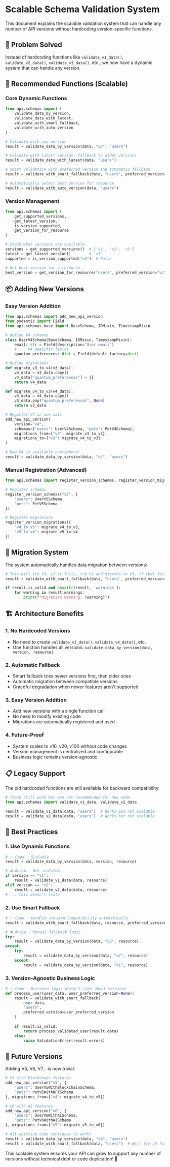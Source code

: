 # Scalable Schema Validation System

This document explains the scalable validation system that can handle any number of API versions without hardcoding version-specific functions.

## 🎯 Problem Solved

Instead of hardcoding functions like `validate_v1_data()`, `validate_v2_data()`, `validate_v3_data()`, etc., we now have a dynamic system that can handle any version.

## 🚀 Recommended Functions (Scalable)

### Core Dynamic Functions

```python
from api.schemas import (
    validate_data_by_version,
    validate_data_with_latest,
    validate_with_smart_fallback,
    validate_with_auto_version
)

# Validate with any version
result = validate_data_by_version(data, "v3", "users")

# Validate with latest version, fallback to older versions
result = validate_data_with_latest(data, "users")

# Smart validation with preferred version and automatic fallback
result = validate_with_smart_fallback(data, "users", preferred_version="v3")

# Automatically select best version for resource
result = validate_with_auto_version(data, "users")
```

### Version Management

```python
from api.schemas import (
    get_supported_versions,
    get_latest_version,
    is_version_supported,
    get_version_for_resource
)

# Check what versions are available
versions = get_supported_versions()  # ['v1', 'v2', 'v3']
latest = get_latest_version()        # 'v3'
supported = is_version_supported("v4")  # False

# Get best version for a resource
best_version = get_version_for_resource("users", preferred_version="v3")
```

## 📦 Adding New Versions

### Easy Version Addition

```python
from api.schemas import add_new_api_version
from pydantic import Field
from api.schemas.base import BaseSchema, IDMixin, TimestampMixin

# Define V4 schemas
class UserV4Schema(BaseSchema, IDMixin, TimestampMixin):
    email: str = Field(description="User email")
    # ... V4 specific fields
    quantum_preferences: dict = Field(default_factory=dict)

# Define migrations
def migrate_v3_to_v4(v3_data):
    v4_data = v3_data.copy()
    v4_data["quantum_preferences"] = {}
    return v4_data

def migrate_v4_to_v3(v4_data):
    v3_data = v4_data.copy()
    v3_data.pop("quantum_preferences", None)
    return v3_data

# Register V4 in one call
add_new_api_version(
    version="v4",
    schemas={"users": UserV4Schema, "pets": PetV4Schema},
    migrations_from={"v3": migrate_v3_to_v4},
    migrations_to={"v3": migrate_v4_to_v3}
)

# Now V4 is available everywhere!
result = validate_data_by_version(data, "v4", "users")
```

### Manual Registration (Advanced)

```python
from api.schemas import register_version_schemas, register_version_migrations

# Register schemas
register_version_schemas("v5", {
    "users": UserV5Schema,
    "pets": PetV5Schema
})

# Register migrations
register_version_migrations({
    "v4_to_v5": migrate_v4_to_v5,
    "v5_to_v4": migrate_v5_to_v4
})
```

## 🔄 Migration System

The system automatically handles data migration between versions:

```python
# This will try V3, if it fails, try V2 and migrate to V3, if that fails, try V1 and migrate
result = validate_with_smart_fallback(data, "users", preferred_version="v3")

if result.is_valid and hasattr(result, 'warnings'):
    for warning in result.warnings:
        print(f"Migration warning: {warning}")
```

## 🏗️ Architecture Benefits

### 1. **No Hardcoded Versions**
- No need to create `validate_v3_data()`, `validate_v4_data()`, etc.
- One function handles all versions: `validate_data_by_version(data, version, resource)`

### 2. **Automatic Fallback**
- Smart fallback tries newer versions first, then older ones
- Automatic migration between compatible versions
- Graceful degradation when newer features aren't supported

### 3. **Easy Version Addition**
- Add new versions with a single function call
- No need to modify existing code
- Migrations are automatically registered and used

### 4. **Future-Proof**
- System scales to v10, v20, v100 without code changes
- Version management is centralized and configurable
- Business logic remains version-agnostic

## 📋 Legacy Support

The old hardcoded functions are still available for backward compatibility:

```python
# These still work but are not recommended for new code
from api.schemas import validate_v1_data, validate_v2_data

result = validate_v1_data(data, "users")  # Works but not scalable
result = validate_v2_data(data, "users")  # Works but not scalable
```

## 🎯 Best Practices

### 1. Use Dynamic Functions
```python
# ✅ Good - Scalable
result = validate_data_by_version(data, version, resource)

# ❌ Avoid - Not scalable
if version == "v1":
    result = validate_v1_data(data, resource)
elif version == "v2":
    result = validate_v2_data(data, resource)
# ... this doesn't scale
```

### 2. Use Smart Fallback
```python
# ✅ Good - Handles version compatibility automatically
result = validate_with_smart_fallback(data, resource, preferred_version=user_version)

# ❌ Avoid - Manual fallback logic
try:
    result = validate_data_by_version(data, "v3", resource)
except:
    try:
        result = validate_data_by_version(data, "v2", resource)
    except:
        result = validate_data_by_version(data, "v1", resource)
```

### 3. Version-Agnostic Business Logic
```python
# ✅ Good - Business logic doesn't care about versions
def process_user(user_data, user_preferred_version=None):
    result = validate_with_smart_fallback(
        user_data, 
        "users", 
        preferred_version=user_preferred_version
    )
    
    if result.is_valid:
        return process_validated_user(result.data)
    else:
        raise ValidationError(result.errors)
```

## 🔮 Future Versions

Adding V5, V6, V7... is now trivial:

```python
# V5 with blockchain features
add_new_api_version("v5", {
    "users": UserV5WithBlockchainSchema,
    "pets": PetV5WithNFTSchema
}, migrations_from={"v4": migrate_v4_to_v5})

# V6 with AI features  
add_new_api_version("v6", {
    "users": UserV6WithAISchema,
    "pets": PetV6WithAISchema
}, migrations_from={"v5": migrate_v5_to_v6})

# All existing code continues to work!
result = validate_data_by_version(data, "v6", "users")
result = validate_with_smart_fallback(data, "users")  # Will try v6 first
```

This scalable system ensures your API can grow to support any number of versions without technical debt or code duplication! 🎉